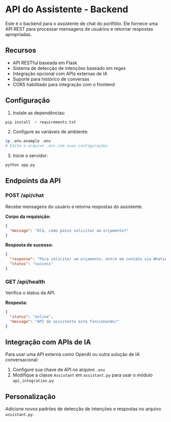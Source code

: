 # API do Assistente - Backend

Este é o backend para o assistente de chat do portfólio. Ele fornece uma API REST para processar mensagens de usuários e retornar respostas apropriadas.

## Recursos

- API RESTful baseada em Flask
- Sistema de detecção de intenções baseado em regex
- Integração opcional com APIs externas de IA
- Suporte para histórico de conversas
- CORS habilitado para integração com o frontend

## Configuração

1. Instale as dependências:

```bash
pip install -r requirements.txt
```

2. Configure as variáveis de ambiente:

```bash
cp .env.example .env
# Edite o arquivo .env com suas configurações
```

3. Inicie o servidor:

```bash
python app.py
```

## Endpoints da API

### POST /api/chat

Recebe mensagens do usuário e retorna respostas do assistente.

**Corpo da requisição:**
```json
{
  "message": "Olá, como posso solicitar um orçamento?"
}
```

**Resposta de sucesso:**
```json
{
  "response": "Para solicitar um orçamento, entre em contato via WhatsApp ou preencha o formulário na seção de contato com detalhes do seu projeto.",
  "status": "success"
}
```

### GET /api/health

Verifica o status da API.

**Resposta:**
```json
{
  "status": "online",
  "message": "API do assistente está funcionando!"
}
```

## Integração com APIs de IA

Para usar uma API externa como OpenAI ou outra solução de IA conversacional:

1. Configure sua chave de API no arquivo `.env`
2. Modifique a classe `Assistant` em `assistant.py` para usar o módulo `api_integration.py`

## Personalização

Adicione novos padrões de detecção de intenções e respostas no arquivo `assistant.py`.

